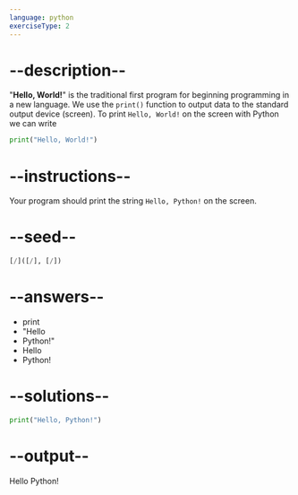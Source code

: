 ```yaml
---
language: python
exerciseType: 2
---
```


# --description--

"__Hello, World!__" is the traditional first program for beginning programming in a new language.
We use the `print()` function to output data to the standard output device (screen).
To print `Hello, World!` on the screen with Python we can write
```python
print("Hello, World!")
```

# --instructions--

Your program should print the string `Hello, Python!` on the screen.

# --seed--

```python
[/]([/], [/])
```

# --answers--

- print
- "Hello
- Python!"
- Hello
- Python!

# --solutions--

```python
print("Hello, Python!")
```

# --output--

Hello Python!
